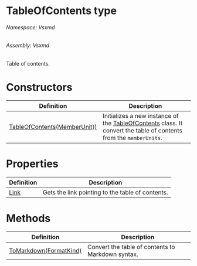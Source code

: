 <a name='T-Vsxmd-TableOfContents'></a>
# TableOfContents type

###### Namespace:  Vsxmd

###### Assembly:  Vsxmd

Table of contents.

# Constructors

| Definition | Description |
|-|-|
| [TableOfContents(MemberUnit})](/Vsxmd/Constructors.md/#M-Vsxmd-TableOfContents-#ctor-System-Linq-IOrderedEnumerable{Vsxmd-Units-MemberUnit}-) | Initializes a new instance of the [TableOfContents](/Vsxmd/TableOfContents.md/#T-Vsxmd-TableOfContents) class.  It convert the table of contents from the `memberUnits`. |

# Properties

| Definition | Description |
|-|-|
| [Link](/Vsxmd/Link.md/#P-Vsxmd-TableOfContents-Link) | Gets the link pointing to the table of contents. |

# Methods

| Definition | Description |
|-|-|
| [ToMarkdown(FormatKind)](/Vsxmd/ToMarkdown.md/#M-Vsxmd-TableOfContents-ToMarkdown-Vsxmd-Units-FormatKind-) | Convert the table of contents to Markdown syntax. |
